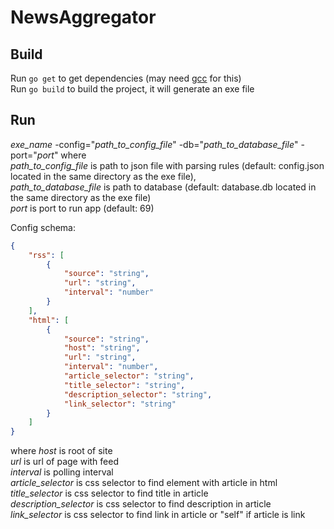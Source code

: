 # NewsAggregator

## Build

Run `go get` to get dependencies (may need [gcc](http://tdm-gcc.tdragon.net/download) for this)  
Run `go build` to build the project, it will generate an exe file

## Run

*exe_name* -config="*path_to_config_file*" -db="*path_to_database_file*" -port="*port*"
where  
*path_to_config_file* is path to json file with parsing rules (default: config.json located in the same directory as the exe file),  
*path_to_database_file* is path to database (default: database.db located in the same directory as the exe file)  
*port* is port to run app (default: 69)  

Config schema:  
```json
{  
    "rss": [  
        {  
            "source": "string",
            "url": "string",  
            "interval": "number"  
        }  
    ],  
    "html": [  
        {  
            "source": "string",
            "host": "string",  
            "url": "string",  
            "interval": "number",  
            "article_selector": "string",  
            "title_selector": "string",  
            "description_selector": "string",  
            "link_selector": "string"
        }  
    ]  
}
```

where *host* is root of site  
*url* is url of page with feed  
*interval* is polling interval  
*article_selector* is css selector to find element with article in html  
*title_selector* is css selector to find title in article  
*description_selector* is css selector to find description in article  
*link_selector* is css selector to find link in article or "self" if article is link